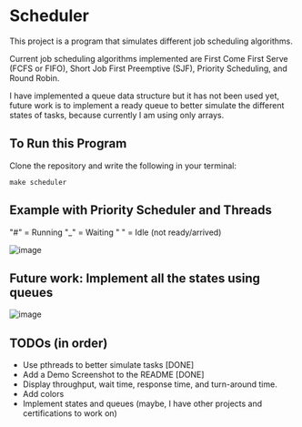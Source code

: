 # Scheduler
This project is a program that simulates different job scheduling algorithms. 

Current job scheduling algorithms implemented are First Come First Serve (FCFS or FIFO), Short Job First Preemptive (SJF), Priority Scheduling, and Round Robin.

I have implemented a queue data structure but it has not been used yet, future work is to implement a ready queue to better simulate the different states of tasks, because currently I am using only arrays.

## To Run this Program
Clone the repository and write the following in your terminal:
```
make scheduler
```

## Example with Priority Scheduler and Threads
"#" = Running
"_" = Waiting
" " = Idle (not ready/arrived)

![image](https://github.com/user-attachments/assets/8e923a66-e908-4b06-b935-8ce3b4126f5e)

## Future work: Implement all the states using queues
![image](https://github.com/user-attachments/assets/147399d2-f6c6-4f5d-bf1d-4541ccbe5113)

## TODOs (in order)
- Use pthreads to better simulate tasks [DONE]
- Add a Demo Screenshot to the README [DONE]
- Display throughput, wait time, response time, and turn-around time.
- Add colors
- Implement states and queues (maybe, I have other projects and certifications to work on)
